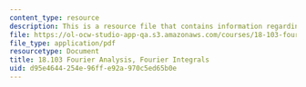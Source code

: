 ```yaml
---
content_type: resource
description: This is a resource file that contains information regarding fourier integrals.
file: https://ol-ocw-studio-app-qa.s3.amazonaws.com/courses/18-103-fourier-analysis-fall-2013/d95e4644254e96ffe92a970c5ed65b0e_MIT18_103F13_fourierint1.pdf
file_type: application/pdf
resourcetype: Document
title: 18.103 Fourier Analysis, Fourier Integrals
uid: d95e4644-254e-96ff-e92a-970c5ed65b0e
---
```

